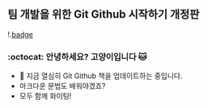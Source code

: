 ## 팀 개발을 위한 Git Github 시작하기 개정판

!.[badge](https://img.shields.io/badge/Hanbit%20Cat-Hello%20GitHunb-orange)

### :octocat: 안녕하세요? 고양이입니다 🐱

- 🔭 지금 열심히 Git Github 책을 업데이트하는 중입니다.
- 마크다운 문법도 배워야겠죠?
- 모두 함께 화이팅!
